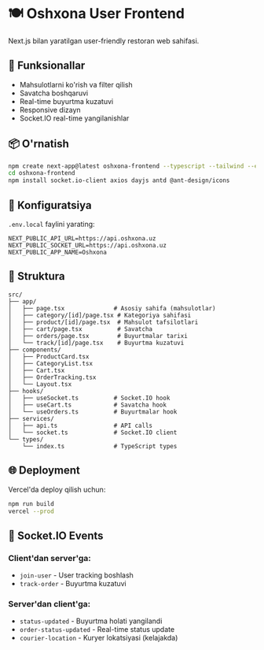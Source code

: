 # 🍽️ Oshxona User Frontend

Next.js bilan yaratilgan user-friendly restoran web sahifasi.

## 🚀 Funksionallar

- Mahsulotlarni ko'rish va filter qilish
- Savatcha boshqaruvi
- Real-time buyurtma kuzatuvi
- Responsive dizayn
- Socket.IO real-time yangilanishlar

## 📦 O'rnatish

```bash
npm create next-app@latest oshxona-frontend --typescript --tailwind --eslint --app
cd oshxona-frontend
npm install socket.io-client axios dayjs antd @ant-design/icons
```

## 🔧 Konfiguratsiya

`.env.local` faylini yarating:

```env
NEXT_PUBLIC_API_URL=https://api.oshxona.uz
NEXT_PUBLIC_SOCKET_URL=https://api.oshxona.uz
NEXT_PUBLIC_APP_NAME=Oshxona
```

## 📁 Struktura

```
src/
├── app/
│   ├── page.tsx              # Asosiy sahifa (mahsulotlar)
│   ├── category/[id]/page.tsx # Kategoriya sahifasi
│   ├── product/[id]/page.tsx  # Mahsulot tafsilotlari
│   ├── cart/page.tsx          # Savatcha
│   ├── orders/page.tsx        # Buyurtmalar tarixi
│   └── track/[id]/page.tsx    # Buyurtma kuzatuvi
├── components/
│   ├── ProductCard.tsx
│   ├── CategoryList.tsx
│   ├── Cart.tsx
│   ├── OrderTracking.tsx
│   └── Layout.tsx
├── hooks/
│   ├── useSocket.ts          # Socket.IO hook
│   ├── useCart.ts            # Savatcha hook
│   └── useOrders.ts          # Buyurtmalar hook
├── services/
│   ├── api.ts                # API calls
│   └── socket.ts             # Socket.IO client
└── types/
    └── index.ts              # TypeScript types
```

## 🌐 Deployment

Vercel'da deploy qilish uchun:

```bash
npm run build
vercel --prod
```

## 📱 Socket.IO Events

### Client'dan server'ga:
- `join-user` - User tracking boshlash
- `track-order` - Buyurtma kuzatuvi

### Server'dan client'ga:
- `status-updated` - Buyurtma holati yangilandi
- `order-status-updated` - Real-time status update
- `courier-location` - Kuryer lokatsiyasi (kelajakda)
